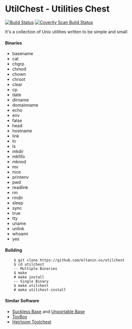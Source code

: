 # UtilChest - Utilities Chest

[![Build Status](https://travis-ci.org/eltanin-os/utilchest.svg?branch=master)](https://travis-ci.org/eltanin-os/utilchest) [![Coverity Scan Build Status](https://img.shields.io/coverity/scan/13660.svg)](https://scan.coverity.com/projects/eltanin-os-utilchest)

It's a collection of Unix utilities written to be simple and small

#### Binaries
* basename
* cat
* chgrp
* chmod
* chown
* chroot
* clear
* cp
* date
* dirname
* domainname
* echo
* env
* false
* head
* hostname
* link
* ln
* ls
* mkdir
* mkfifo
* mknod
* mv
* nice
* printenv
* pwd
* readlink
* rm
* rmdir
* sleep
* sync
* true
* tty
* uname
* unlink
* whoami
* yes

#### Building
```
	$ git clone https://github.com/eltanin-os/utilchest
	$ cd utilchest
	-- Multiple Binaries
	$ make
	# make install
	-- Single Binary
	$ make utilchest
	# make utilchest-install
```

#### Similar Software
* [Suckless Base](http://core.suckless.org/sbase) and [Unportable Base](http://core.suckless.org/ubase)
* [ToyBox](http://landley.net/toybox/about.html)
* [Heirloom Toolchest](http://heirloom.sourceforge.net/tools.html)
